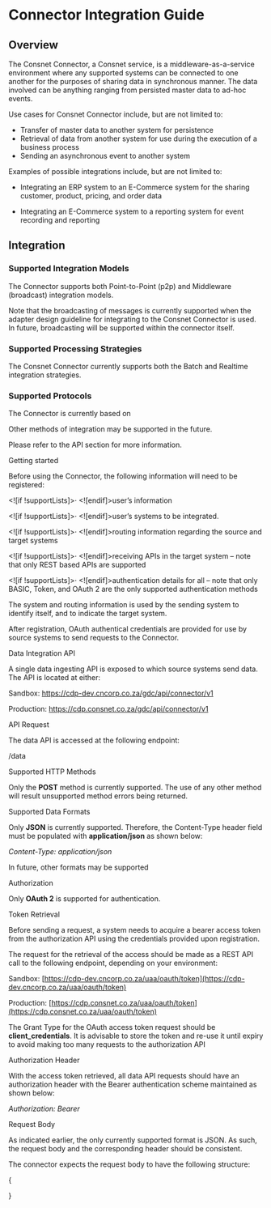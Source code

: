 
# Connector Integration Guide

## Overview

The Consnet Connector, a Consnet service, is a middleware-as-a-service environment where any supported systems can be connected to one another for the purposes of sharing data in synchronous manner. The data involved can be anything ranging from persisted master data to ad-hoc events.

Use cases for Consnet Connector include, but are not limited to:

- Transfer of master data to another system for persistence
- Retrieval of data from another system for use during the execution of a business process
- Sending an asynchronous event to another system

Examples of possible integrations include, but are not limited to:

- Integrating an ERP system to an E-Commerce system for the sharing customer, product, pricing, and order data

- Integrating an E-Commerce system to a reporting system for event recording and reporting

## Integration 

### Supported Integration Models

The Connector supports both Point-to-Point (p2p) and Middleware (broadcast) integration models.

Note that the broadcasting of messages is currently supported when the adapter design guideline for integrating to the Consnet Connector is used. In future, broadcasting will be supported within the connector itself.

### Supported Processing Strategies

The Consnet Connector currently supports both the Batch and Realtime integration strategies.

### Supported Protocols

The Connector is currently based on

Other methods of integration may be supported in the future.

Please refer to the API section for more information.

Getting started

Before using the Connector, the following information will need to be registered:

<![if !supportLists]>· <![endif]>user’s information

<![if !supportLists]>· <![endif]>user’s systems to be integrated.

<![if !supportLists]>· <![endif]>routing information regarding the source and target systems

<![if !supportLists]>· <![endif]>receiving APIs in the target system – note that only REST based APIs are supported

<![if !supportLists]>· <![endif]>authentication details for all – note that only BASIC, Token, and OAuth 2 are the only supported authentication methods

The system and routing information is used by the sending system to identify itself, and to indicate the target system.

After registration, OAuth authentical credentials are provided for use by source systems to send requests to the Connector.

Data Integration API

A single data ingesting API is exposed to which source systems send data. The API is located at either:

Sandbox: https://cdp-dev.cncorp.co.za/gdc/api/connector/v1

Production: https://cdp.consnet.co.za/gdc/api/connector/v1

  
API Request

The data API is accessed at the following endpoint:

/data

Supported HTTP Methods

Only the **POST** method is currently supported. The use of any other method will result unsupported method errors being returned.

Supported Data Formats

Only **JSON** is currently supported. Therefore, the Content-Type header field must be populated with **application/json** as shown below:

_Content-Type: application/json_

In future, other formats may be supported

Authorization

Only **OAuth 2** is supported for authentication.

Token Retrieval

Before sending a request, a system needs to acquire a bearer access token from the authorization API using the credentials provided upon registration.

The request for the retrieval of the access should be made as a REST API call to the following endpoint, depending on your environment:

Sandbox: [https://cdp-dev.cncorp.co.za/uaa/oauth/token](https://cdp-dev.cncorp.co.za/uaa/oauth/token)

Production: [https://cdp.consnet.co.za/uaa/oauth/token](https://cdp.consnet.co.za/uaa/oauth/token)

The Grant Type for the OAuth access token request should be **client_credentials**. It is advisable to store the token and re-use it until expiry to avoid making too many requests to the authorization API

Authorization Header

With the access token retrieved, all data API requests should have an authorization header with the Bearer authentication scheme maintained as shown below:

_Authorization: Bearer <Access-Token>_

Request Body

As indicated earlier, the only currently supported format is JSON. As such, the request body and the corresponding header should be consistent.

The connector expects the request body to have the following structure:

{

}
<!--stackedit_data:
eyJoaXN0b3J5IjpbMTA2MzU5ODA3MV19
-->